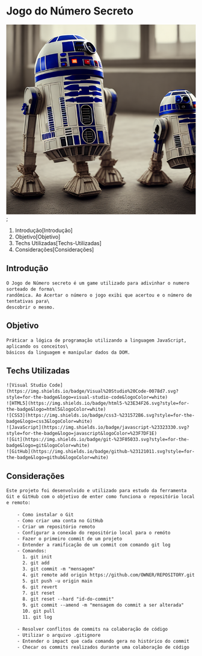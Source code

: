 # Jogo do Número Secreto

![Capa do jogo](./img/bg.png);

1. Introdução[Introdução]
2. Objetivo[Objetivo]
3. Techs Utilizadas[Techs-Utilizadas]
4. Considerações[Considerações]
   

## Introdução
    O Jogo de Número secreto é um game utilizado para adivinhar o numero sorteado de forma\
    randômica. Ao Acertar o número o jogo exibi que acertou e o número de tentativas para\
    descobrir o mesmo.

## Objetivo
    Práticar a lógica de programação utilizando a linguagem JavaScript, aplicando os conceitos\
    básicos da linguagem e manipular dados da DOM.

## Techs Utilizadas

    ![Visual Studio Code](https://img.shields.io/badge/Visual%20Studio%20Code-0078d7.svg?style=for-the-badge&logo=visual-studio-code&logoColor=white)
    ![HTML5](https://img.shields.io/badge/html5-%23E34F26.svg?style=for-the-badge&logo=html5&logoColor=white)
    ![CSS3](https://img.shields.io/badge/css3-%231572B6.svg?style=for-the-badge&logo=css3&logoColor=white)
    ![JavaScript](https://img.shields.io/badge/javascript-%23323330.svg?style=for-the-badge&logo=javascript&logoColor=%23F7DF1E)
    ![Git](https://img.shields.io/badge/git-%23F05033.svg?style=for-the-badge&logo=git&logoColor=white)
    ![GitHub](https://img.shields.io/badge/github-%23121011.svg?style=for-the-badge&logo=github&logoColor=white)

## Considerações

    Este projeto foi desenvolvido e utilizado para estudo da ferramenta Git e GitHub com o objetivo de enter como funciona o repositório local e remoto:

        - Como instalar o Git
        - Como criar uma conta no GitHub
        - Criar um repositório remoto
        - Configurar a conexão do repositório local para o remóto
        - Fazer o primeiro commit de um projeto
        - Entender a ramificação de um commit com comando git log
        - Comandos:
          1. git init
          2. git add
          3. git commit -m "mensagem"
          4. git remote add origin https://github.com/OWNER/REPOSITORY.git
          5. git push -u origin main
          6. git revert
          7. git reset
          8. git reset --hard "id-do-commit"
          9. git commit --amend -m "mensagem do commit a ser alterada"
          10. git pull
          11. git log
        
        - Resolver conflitos de commits na colaboração de código
        - Utilizar o arquivo .gitignore
        - Entender o impact que cada comando gera no histórico do commit
        - Checar os commits realizados durante uma colaboração de código

